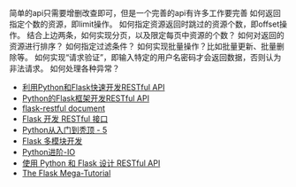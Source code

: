 简单的api只需要增删改查即可，但是一个完善的api有许多工作要完善
如何返回指定个数的资源，即limit操作。
如何指定资源返回时跳过的资源个数，即offset操作。
结合上边两条，如何实现分页，以及限定每页中资源的个数？
如何对返回的资源进行排序？
如何指定过滤条件？
如何实现批量操作？比如批量更新、批量删除等。
如何实现“请求验证”，即输入特定的用户名密码才会返回数据，否则认为非法请求。
如何处理各种异常？


- [利用Python和Flask快速开发RESTful API](https://zhuanlan.zhihu.com/p/24629177) 
- [Python的Flask框架开发RESTful API](https://www.jianshu.com/p/ed1f819a7b58) 
- [flask-restful document](https://flask-restful.readthedocs.io/en/latest/quickstart.html) 
- [Flask 开发 RESTful 接口](https://mindjet.github.io/coding/python/flask/python-flask-restful) 
- [Python从入门到秃顶 - 5](https://mindjet.github.io/coding/python/way2bald/python-way-to-bald-5) 
- [Flask 多模块开发](https://mindjet.github.io/coding/python/flask/flask-modular-application) 
- [Python进阶-IO](https://mindjet.github.io/coding/python/advanced/python-advanced-io) 
- [使用 Python 和 Flask 设计 RESTful API](http://www.pythondoc.com/flask-restful/first.html) 
- [The Flask Mega-Tutorial](http://www.pythondoc.com/flask-mega-tutorial/index.html) 